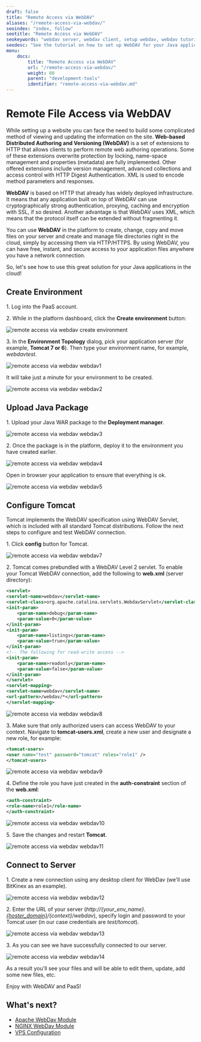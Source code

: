 ```yaml
---
draft: false
title: "Remote Access via WebDAV"
aliases: "/remote-access-via-webdav/"
seoindex: "index, follow"
seotitle: "Remote Access via WebDAV"
seokeywords: "webdav server, webdav client, setup webdav, webdav tutorial, java webdav, webdav free, webdav java, java webdav client, set up webdav, webdav configuration, webdav application, webdav java client, tutorial webdav"
seodesc: "See the tutorial on how to set up WebDAV for your Java application server. Make necessary configurations and use any WebDAV client to perform remove web authoring operations for free."
menu:
    docs:
        title: "Remote Access via WebDAV"
        url: "/remote-access-via-webdav/"
        weight: 80
        parent: "development-tools"
        identifier: "remote-access-via-webdav.md"
---
```


# Remote File Access via WebDAV

While setting up a website you can face the need to build some complicated method of viewing and updating the information on the site. **Web-based Distributed Authoring and Versioning (WebDAV)** is a set of extensions to HTTP that allows clients to perform remote web authoring operations. Some of these extensions overwrite protection by locking, name-space management and properties (metadata) are fully implemented. Other offered extensions include version management, advanced collections and access control with HTTP Digest Authentication. XML is used to encode method parameters and responses.

**WebDAV** is based on HTTP that already has widely deployed infrastructure. It means that any application built on top of WebDAV can use cryptographically strong authentication, proxying, caching and encryption with SSL, if so desired. Another advantage is that WebDAV uses XML, which means that the protocol itself can be extended without fragmenting it.

You can use **WebDAV** in the platform to create, change, copy and move files on your server and create and manage file directories right in the cloud, simply by accessing them via HTTP/HTTPS. By using WebDAV, you can have free, instant, and secure access to your application files anywhere you have a network connection.

So, let's see how to use this great solution for your Java applications in the cloud!


## Create Environment

1\. Log into the PaaS account.

2\. While in the platform dashboard, click the **Create environment** button:

![remote access via webdav create environment](create-environment.png)

3\. In the **Environment Topology** dialog, pick your application server (for example, **Tomcat 7 or 6**). Then type your environment name, for example, *webdavtest*.

![remote access via webdav webdav1](webdav1.png)

It will take just a minute for your environment to be created.

![remote access via webdav webdav2](webdav2.png)


## Upload Java Package

1\. Upload your Java WAR package to the **Deployment manager**.

![remote access via webdav webdav3](webdav3.png)

2\. Once the package is in the platform, deploy it to the environment you have created earlier.

![remote access via webdav webdav4](webdav4.png)

Open in browser your application to ensure that everything is ok.

![remote access via webdav webdav5](webdav5.png)


## Configure Tomcat

Tomcat implements the WebDAV specification using WebDAV Servlet, which is included with all standard Tomcat distributions. Follow the next steps to configure and test WebDAV connection.

1\. Click **config** button for Tomcat.

![remote access via webdav webdav7](webdav7.png)

2\. Tomcat comes prebundled with a WebDAV Level 2 servlet. To enable your Tomcat WebDAV connection, add the following to **web.xml** (server directory):

```xml
<servlet>
<servlet-name>webdav</servlet-name>
<servlet-class>org.apache.catalina.servlets.WebdavServlet</servlet-class>
<init-param>
    <param-name>debug</param-name>
    <param-value>0</param-value>
</init-param>
<init-param>
    <param-name>listings</param-name>
    <param-value>true</param-value>
</init-param>
<!-- The following for read-write access -->
<init-param>
    <param-name>readonly</param-name>
    <param-value>false</param-value>
</init-param>
</servlet>
<servlet-mapping>
<servlet-name>webdav</servlet-name>
<url-pattern>/webdav/*</url-pattern>
</servlet-mapping>
```

![remote access via webdav webdav8](webdav8.png)

3\. Make sure that only authorized users can access WebDAV to your context. Navigate to **tomcat-users.xml**, create a new user and designate a new role, for example:

```xml
<tomcat-users>
<user name="test" password="tomcat" roles="role1" />
</tomcat-users>
```

![remote access via webdav webdav9](webdav9.png)

4\. Define the role you have just created in the **auth-constraint** section of the **web.xml**:

```xml
<auth-constraint>
<role-name>role1</role-name>
</auth-constraint>
```

![remote access via webdav webdav10](webdav10.png)

5\. Save the changes and restart **Tomcat**.

![remote access via webdav webdav11](webdav11.png)


## Connect to Server

1\. Create a new connection using any desktop client for WebDav (we'll use BitKinex as an example).

![remote access via webdav webdav12](webdav12.png)

2\. Enter the URL of your server (*http://{your_env_name}.<a href="/paas-hosting-providers/">{hoster_domain}</a>/{context}/webdav*), specify login and password to your Tomcat user (in our case credentials are *test/tomcat*).

![remote access via webdav webdav13](webdav13.png)

3\. As you can see we have successfully connected to our server.

![remote access via webdav webdav14](webdav14.png)

As a result you'll see your files and will be able to edit them, update, add some new files, etc.

Enjoy with WebDAV and PaaS!


## What's next?

* [Apache WebDav Module](/apache-webdav-module/)
* [NGINX WebDav Module](/nginx-webdav-module/)
* [VPS Configuration](/vps/)
